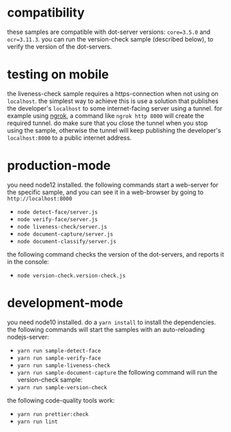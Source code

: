 # compatibility
these samples are compatible with dot-server versions: `core=3.5.0` and `ocr=3.11.3`. you can run the version-check sample (described below), to verify the version of the dot-servers.

# testing on mobile

the liveness-check sample requires a https-connection when not using on `localhost`. the simplest way to achieve this is use a solution that publishes the developer's `localhost` to some internet-facing server using a tunnel. for example using [ngrok](https://ngrok.com/), a command like `ngrok http 8000` will create the required tunnel. do make sure that you close the tunnel when you stop using the sample, otherwise the tunnel will keep publishing the developer's `localhost:8000` to a public internet address.

# production-mode
you need node12 installed.
the following commands start a web-server for the specific sample, and you can see it in a web-browser by going to `http://localhost:8000`
- `node detect-face/server.js`
- `node verify-face/server.js`
- `node liveness-check/server.js`
- `node document-capture/server.js`
- `node document-classify/server.js`

the following command checks the version of the dot-servers, and reports it in the console:
- `node version-check.version-check.js`

# development-mode
you need node10 installed.
do a `yarn install` to install the dependencies. the following commands will start the samples with an auto-reloading nodejs-server:
- `yarn run sample-detect-face`
- `yarn run sample-verify-face`
- `yarn run sample-liveness-check`
- `yarn run sample-document-capture`
the following command will run the version-check sample:
- `yarn run sample-version-check`

the following code-quality tools work:
- `yarn run prettier:check`
- `yarn run lint`

